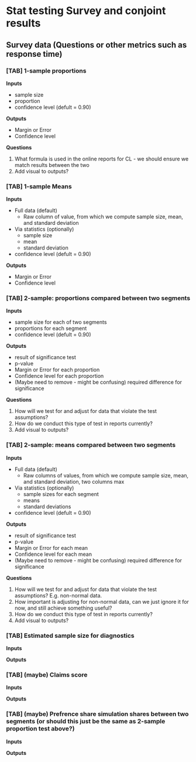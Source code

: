 # Stat testing Survey and conjoint results

## Survey data (Questions or other metrics such as response time)

### [TAB] 1-sample proportions

**Inputs**
- sample size
- proportion
- confidence level (defult = 0.90)

**Outputs**
- Margin or Error
- Confidence level

**Questions**
1. What formula is used in the online reports for CL - we should ensure we match results between the two
2. Add visual to outputs?

### [TAB] 1-sample Means

**Inputs**
- Full data (default)
  - Raw column of value, from which we compute sample size, mean, and standard deviation
- Via statistics (optionally)
  - sample size
  - mean
  - standard deviation
- confidence level (defult = 0.90)

**Outputs**
- Margin or Error
- Confidence level

### [TAB] 2-sample: proportions compared between two segments

**Inputs**
- sample size for each of two segments
- proportions for each segment
- confidence level (defult = 0.90)

**Outputs**
- result of significance test
- p-value
- Margin or Error for each proportion
- Confidence level for each proportion
- (Maybe need to remove - might be confusing) required difference for significance

**Questions**
1. How will we test for and adjust for data that violate the test assumptions?
2. How do we conduct this type of test in reports currently?
3. Add visual to outputs?

### [TAB] 2-sample: means compared between two segments

**Inputs**
- Full data (default)
  - Raw columns of values, from which we compute sample size, mean, and standard deviation, two columns max
- Via statistics (optionally)
  - sample sizes for each segment
  - means
  - standard deviations
- confidence level (defult = 0.90)

**Outputs**
- result of significance test
- p-value
- Margin or Error for each mean
- Confidence level for each mean
- (Maybe need to remove - might be confusing) required difference for significance

**Questions**
1. How will we test for and adjust for data that violate the test assumptions? E.g. non-normal data. 
2. How important is adjusting for non-normal data, can we just ignore it for now, and still achieve something useful?
3. How do we conduct this type of test in reports currently?
4. Add visual to outputs?


### [TAB] Estimated sample size for diagnostics

**Inputs**

**Outputs**

### [TAB] (maybe) Claims score 

**Inputs**

**Outputs**

### [TAB] (maybe) Prefrence share simulation shares between two segments (or should this just be the same as 2-sample proportion test above?) 

**Inputs**

**Outputs**
